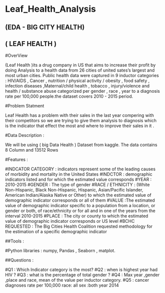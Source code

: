 # Leaf_Health_Analysis

## (EDA - BIG CITY HEALTH)
## ( LEAF HEALTH )
 
 #OverView 

(Leaf Health )its a drug company in US that aims to increase their profit by doing Analysis to a health data from 26 cities of united sates’s largest and most urban cities. Public health data were captured in 9 inductor categories : HIV/AIDS , Cancer , nutrition / physical activity / obesity , food safety , infection diseases ,Maternal/child health , tobacco , injury/violence and health / substance abuse categorized per gender , race , year to a diagnosis rate per 100,000 people.the dataset covers  2010 - 2015 period.

#Problem Statment 

Leaf Health   has a problem with their sales in the last year compering with their competitors  so we are trying to give them analysis to diagnosis which is the indicator that effect the most and where to improve their sales in it .


#Data Description :

We will be using ( big Data Health ) Dataset from kaggle.
The data contains 8  Column and  13512 Rows

#Features :

#INDCATOR CATEGORY :  indicators represent some of the leading causes of morbidity and mortality in the United States
#INDCTOR : demographic indicators listed and for which the estimated value corresponds
#YEAR :  2010-2015
#GENDER : The type of gender
#RACE / ETHNICITY :  (White Non-Hispanic, Black Non-Hispanic, Hispanic, Asian/Pacific Islander, American Indian/Alaska Native or Other) to which the estimated value of demographic indicator corresponds or all of them
#VALUE :The estimated value of demographic indicator specific to a population from a location, or gender or both, of race/ethnicity or for all and in one of the years from the interval 2010-2015
#PLACE : The city or county to which the estimated value of demographic indicator corresponds or US level 
#BCHC REQUESTED : The Big Cities Health Coalition requested methodology for the estimation of a specific demographic indicator


##Tools :

#Python libraries : numpy, Pandas , Seaborn , matplot.
 
##Questions :
 
#Q1 : Which Indicator category is the most?
#Q2 : when is highest year had HIV ?
#Q3 : what is the percentage of total gender ?
#Q4 : Max year ,gender ,place and race, mean of the value per inductor category.
#Q5 : cancer diagnoses rate per 100,000 race: all sex :both year 2014
